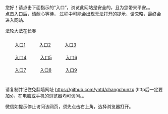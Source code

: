 您好！请点击下面指示的“入口”，浏览此网站是安全的，且为您带来平安。。 <br/>
点击入口后，请耐心等待， 过程中可能会出现无法打开的提示，请忽略，最终会进入网站. </br>

法轮大法在长春<br/>
<div style="padding:10px"><a style="margin:20px" target="_blank" href="https://d2nokukqp2dcgt.cloudfront.net/2Qpsp?qyqef" id="ccLink1" rel="nofollow">入口1</a> <a target="_blank" style="margin:20px" href="https://d2pc56x7q2jqd1.cloudfront.net/2Qpsp?dswgbxmh" id="ccLink2" rel="nofollow">入口2</a> <a style="margin:20px" target="_blank" href="https://d2n6b2ajqhrz6r.cloudfront.net/2Qpsp?tjljk" id="ccLink3" rel="nofollow">入口3</a></div>

<div style="padding:10px" ><a style="margin:20px" target="_blank" href="https://d2nokukqp2dcgt.cloudfront.net/2Qpsp?qyqef" id="ccLink4" rel="nofollow">入口4</a> <a style="margin:20px" href="https://d2pc56x7q2jqd1.cloudfront.net/2Qpsp?dswgbxmh" target="_blank" id="ccLink5" rel="nofollow">入口5</a> <a style="margin:20px" href="https://d2n6b2ajqhrz6r.cloudfront.net/2Qpsp?tjljk" target="_blank" id="ccLink6" rel="nofollow">入口6</a></div>

<div style="padding:10px"><a style="margin:20px" target="_blank" href="https://d2nokukqp2dcgt.cloudfront.net/2Qpsp?qyqef" id="ccLink7" rel="nofollow">入口7</a> <a style="margin:20px" href="https://d2pc56x7q2jqd1.cloudfront.net/2Qpsp?dswgbxmh" target="_blank" id="ccLink8" rel="nofollow">入口8</a> <a style="margin:20px" target="_blank" href="https://d2n6b2ajqhrz6r.cloudfront.net/2Qpsp?tjljk" id="ccLink9" rel="nofollow">入口9</a></div>

<br/>



请复制并记住免翻墙网址 https://github.com/yntd/changchunzx (http后一定要加s)，在电脑或手机的浏览器均可访问。。<br/>

微信如提示停止访问该网页，须先点击右上角，选择浏览器打开。
